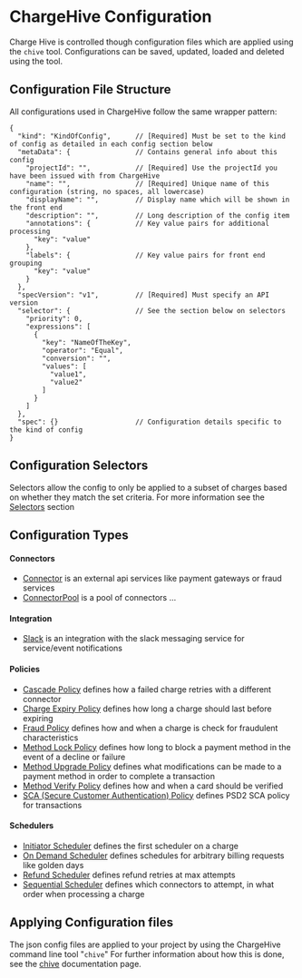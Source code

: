# ChargeHive Configuration
Charge Hive is controlled though configuration files which are applied using the `chive` tool. 
Configurations can be saved, updated, loaded and deleted using the tool.

## Configuration File Structure
All configurations used in ChargeHive follow the same wrapper pattern:
```json5
{
  "kind": "KindOfConfig",      // [Required] Must be set to the kind of config as detailed in each config section below
  "metaData": {                // Contains general info about this config
    "projectId": "",           // [Required] Use the projectId you have been issued with from ChargeHive
    "name": "",                // [Required] Unique name of this configuration (string, no spaces, all lowercase)
    "displayName": "",         // Display name which will be shown in the front end
    "description": "",         // Long description of the config item
    "annotations": {           // Key value pairs for additional processing
      "key": "value"
    },
    "labels": {                // Key value pairs for front end grouping
      "key": "value"
    }
  },
  "specVersion": "v1",         // [Required] Must specify an API version
  "selector": {                // See the section below on selectors
    "priority": 0,
    "expressions": [
      {
        "key": "NameOfTheKey",
        "operator": "Equal",
        "conversion": "",
        "values": [
          "value1",
          "value2"
        ]
      }
    ]
  },
  "spec": {}                   // Configuration details specific to the kind of config
}
```

## Configuration Selectors
Selectors allow the config to only be applied to a subset of charges based on whether they match the set criteria.
For more information see the [Selectors](selectors.md) section

## Configuration Types
#### Connectors
+ [Connector](connectors/connector.md) is an external api services like payment gateways or fraud services
+ [ConnectorPool](connectors/pool.md) is a pool of connectors ... 

#### Integration
+ [Slack](integration/slack.md) is an integration with the slack messaging service for service/event notifications

#### Policies
+ [Cascade Policy](policy/cascade.md) defines how a failed charge retries with a different connector
+ [Charge Expiry Policy](policy/charge_expiry.md) defines how long a charge should last before expiring
+ [Fraud Policy](policy/fraud.md) defines how and when a charge is check for fraudulent characteristics 
+ [Method Lock Policy](policy/method_lock.md) defines how long to block a payment method in the event of a decline or failure
+ [Method Upgrade Policy](policy/method_upgrade.md) defines what modifications can be made to a payment method in order to complete a transaction 
+ [Method Verify Policy](policy/method_verify.md) defines how and when a card should be verified
+ [SCA (Secure Customer Authentication) Policy](policy/sca.md) defines PSD2 SCA policy for transactions

#### Schedulers
+ [Initiator Scheduler](initiator.md) defines the first scheduler on a charge
+ [On Demand Scheduler](scheduler/on_demand.md) defines schedules for arbitrary billing requests like golden days
+ [Refund Scheduler](scheduler/refund.md) defines refund retries at max attempts
+ [Sequential Scheduler](scheduler/sequential.md) defines which connectors to attempt, in what order when processing a charge


## Applying Configuration files
The json config files are applied to your project by using the ChargeHive command line tool "`chive`"
For further information about how this is done, see the [chive](chive.md) documentation page.
